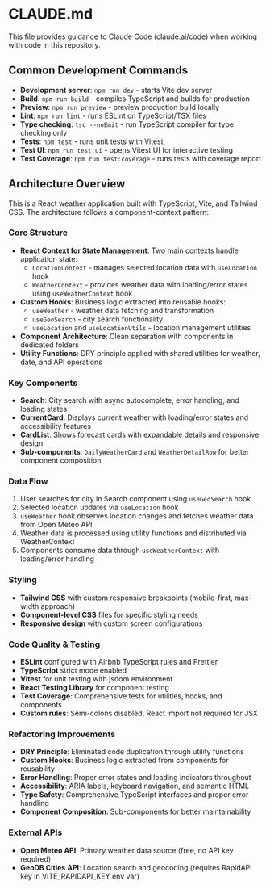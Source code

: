 # CLAUDE.md

This file provides guidance to Claude Code (claude.ai/code) when working with code in this repository.

## Common Development Commands

- **Development server**: `npm run dev` - starts Vite dev server
- **Build**: `npm run build` - compiles TypeScript and builds for production
- **Preview**: `npm run preview` - preview production build locally
- **Lint**: `npm run lint` - runs ESLint on TypeScript/TSX files
- **Type checking**: `tsc --noEmit` - run TypeScript compiler for type checking only
- **Tests**: `npm test` - runs unit tests with Vitest
- **Test UI**: `npm run test:ui` - opens Vitest UI for interactive testing
- **Test Coverage**: `npm run test:coverage` - runs tests with coverage report

## Architecture Overview

This is a React weather application built with TypeScript, Vite, and Tailwind CSS. The architecture follows a component-context pattern:

### Core Structure
- **React Context for State Management**: Two main contexts handle application state:
  - `LocationContext` - manages selected location data with `useLocation` hook
  - `WeatherContext` - provides weather data with loading/error states using `useWeatherContext` hook
- **Custom Hooks**: Business logic extracted into reusable hooks:
  - `useWeather` - weather data fetching and transformation
  - `useGeoSearch` - city search functionality 
  - `useLocation` and `useLocationUtils` - location management utilities
- **Component Architecture**: Clean separation with components in dedicated folders
- **Utility Functions**: DRY principle applied with shared utilities for weather, date, and API operations

### Key Components  
- **Search**: City search with async autocomplete, error handling, and loading states
- **CurrentCard**: Displays current weather with loading/error states and accessibility features
- **CardList**: Shows forecast cards with expandable details and responsive design
- **Sub-components**: `DailyWeatherCard` and `WeatherDetailRow` for better component composition

### Data Flow
1. User searches for city in Search component using `useGeoSearch` hook
2. Selected location updates via `useLocation` hook 
3. `useWeather` hook observes location changes and fetches weather data from Open Meteo API
4. Weather data is processed using utility functions and distributed via WeatherContext
5. Components consume data through `useWeatherContext` with loading/error handling

### Styling
- **Tailwind CSS** with custom responsive breakpoints (mobile-first, max-width approach)
- **Component-level CSS** files for specific styling needs
- **Responsive design** with custom screen configurations

### Code Quality & Testing
- **ESLint** configured with Airbnb TypeScript rules and Prettier
- **TypeScript** strict mode enabled
- **Vitest** for unit testing with jsdom environment
- **React Testing Library** for component testing
- **Test Coverage**: Comprehensive tests for utilities, hooks, and components
- **Custom rules**: Semi-colons disabled, React import not required for JSX

### Refactoring Improvements
- **DRY Principle**: Eliminated code duplication through utility functions
- **Custom Hooks**: Business logic extracted from components for reusability  
- **Error Handling**: Proper error states and loading indicators throughout
- **Accessibility**: ARIA labels, keyboard navigation, and semantic HTML
- **Type Safety**: Comprehensive TypeScript interfaces and proper error handling
- **Component Composition**: Sub-components for better maintainability

### External APIs
- **Open Meteo API**: Primary weather data source (free, no API key required)  
- **GeoDB Cities API**: Location search and geocoding (requires RapidAPI key in VITE_RAPIDAPI_KEY env var)